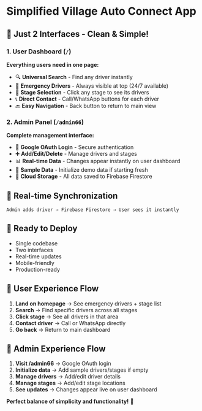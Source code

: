 # Simplified Village Auto Connect App

## 🎯 **Just 2 Interfaces - Clean & Simple!**

### 1. **User Dashboard** (`/`)
**Everything users need in one page:**
- 🔍 **Universal Search** - Find any driver instantly
- 🚨 **Emergency Drivers** - Always visible at top (24/7 available)
- 📍 **Stage Selection** - Click any stage to see its drivers
- 📞 **Direct Contact** - Call/WhatsApp buttons for each driver
- 🔙 **Easy Navigation** - Back button to return to main view

### 2. **Admin Panel** (`/admin66`)
**Complete management interface:**
- 🔐 **Google OAuth Login** - Secure authentication
- ➕ **Add/Edit/Delete** - Manage drivers and stages
- 📊 **Real-time Data** - Changes appear instantly on user dashboard
- 🎯 **Sample Data** - Initialize demo data if starting fresh
- 💾 **Cloud Storage** - All data saved to Firebase Firestore

## 🔄 **Real-time Synchronization**
```
Admin adds driver → Firebase Firestore → User sees it instantly
```

## 🚀 **Ready to Deploy**
- Single codebase
- Two interfaces
- Real-time updates
- Mobile-friendly
- Production-ready

## 📱 **User Experience Flow**
1. **Land on homepage** → See emergency drivers + stage list
2. **Search** → Find specific drivers across all stages  
3. **Click stage** → See all drivers in that area
4. **Contact driver** → Call or WhatsApp directly
5. **Go back** → Return to main dashboard

## 🔧 **Admin Experience Flow**
1. **Visit /admin66** → Google OAuth login
2. **Initialize data** → Add sample drivers/stages if empty
3. **Manage drivers** → Add/edit driver details
4. **Manage stages** → Add/edit stage locations
5. **See updates** → Changes appear live on user dashboard

**Perfect balance of simplicity and functionality!** 🎉